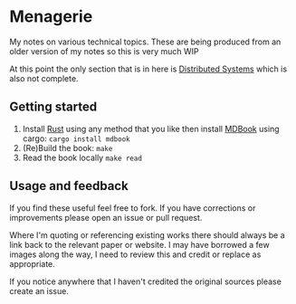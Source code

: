 # Menagerie

My notes on various technical topics. These are being produced from an older version of my notes so this is very much WIP

At this point the only section that is in here is [Distributed Systems](src/distributedSystems/) which is also not complete.

## Getting started

1. Install [Rust](https://www.rust-lang.org/) using any method that you like then install [MDBook](http://azerupi.github.io/mdBook/) using cargo: `cargo install mdbook`
2. (Re)Build the book: `make`
3. Read the book locally `make read`


## Usage and feedback

If you find these useful feel free to fork. If you have corrections or improvements please open an issue or pull request.

Where I'm quoting or referencing existing works there should always be a link back to the relevant paper or website. I may have borrowed a few images along the way, I need to review this and credit or replace as appropriate.

If you notice anywhere that I haven't credited the original sources please create an issue.
